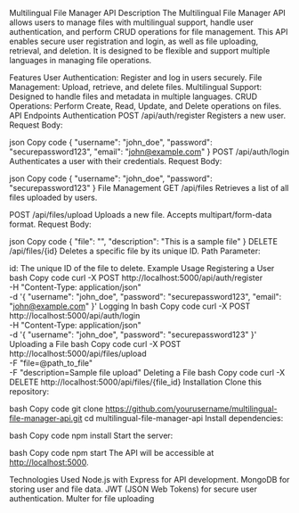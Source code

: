 Multilingual File Manager API
Description
The Multilingual File Manager API allows users to manage files with multilingual support, handle user authentication, and perform CRUD operations for file management. This API enables secure user registration and login, as well as file uploading, retrieval, and deletion. It is designed to be flexible and support multiple languages in managing file operations.

Features
User Authentication: Register and log in users securely.
File Management: Upload, retrieve, and delete files.
Multilingual Support: Designed to handle files and metadata in multiple languages.
CRUD Operations: Perform Create, Read, Update, and Delete operations on files.
API Endpoints
Authentication
POST /api/auth/register
Registers a new user.
Request Body:

json
Copy code
{
  "username": "john_doe",
  "password": "securepassword123",
  "email": "john@example.com"
}
POST /api/auth/login
Authenticates a user with their credentials.
Request Body:

json
Copy code
{
  "username": "john_doe",
  "password": "securepassword123"
}
File Management
GET /api/files
Retrieves a list of all files uploaded by users.

POST /api/files/upload
Uploads a new file. Accepts multipart/form-data format.
Request Body:

json
Copy code
{
  "file": "<binary data>",
  "description": "This is a sample file"
}
DELETE /api/files/{id}
Deletes a specific file by its unique ID.
Path Parameter:

id: The unique ID of the file to delete.
Example Usage
Registering a User
bash
Copy code
curl -X POST http://localhost:5000/api/auth/register \
    -H "Content-Type: application/json" \
    -d '{
        "username": "john_doe",
        "password": "securepassword123",
        "email": "john@example.com"
    }'
Logging In
bash
Copy code
curl -X POST http://localhost:5000/api/auth/login \
    -H "Content-Type: application/json" \
    -d '{
        "username": "john_doe",
        "password": "securepassword123"
    }'
Uploading a File
bash
Copy code
curl -X POST http://localhost:5000/api/files/upload \
    -F "file=@path_to_file" \
    -F "description=Sample file upload"
Deleting a File
bash
Copy code
curl -X DELETE http://localhost:5000/api/files/{file_id}
Installation
Clone this repository:

bash
Copy code
git clone https://github.com/yourusername/multilingual-file-manager-api.git
cd multilingual-file-manager-api
Install dependencies:

bash
Copy code
npm install
Start the server:

bash
Copy code
npm start
The API will be accessible at [http://localhost:5000](http://localhost:5000/api-docs).

Technologies Used
Node.js with Express for API development.
MongoDB for storing user and file data.
JWT (JSON Web Tokens) for secure user authentication.
Multer for file uploading
